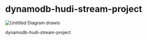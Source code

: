 # dynamodb-hudi-stream-project
![Untitled Diagram drawio](https://user-images.githubusercontent.com/39345855/207884276-affb0e49-4a83-4e8b-9d58-795dacd311d2.png)


dynamodb-hudi-stream-project

